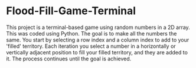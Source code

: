 # Flood-Fill-Game-Terminal
This project is a terminal-based game using random numbers in a 2D array. This was coded using Python. The goal is to make all the numbers the same. You start by selecting a row index and a column index to add to your 'filled' territory. Each iteration you select a number in a horizontally or vertically adjacent position to fill your filled territory, and they are added to it. The process continues until the goal is achieved.
